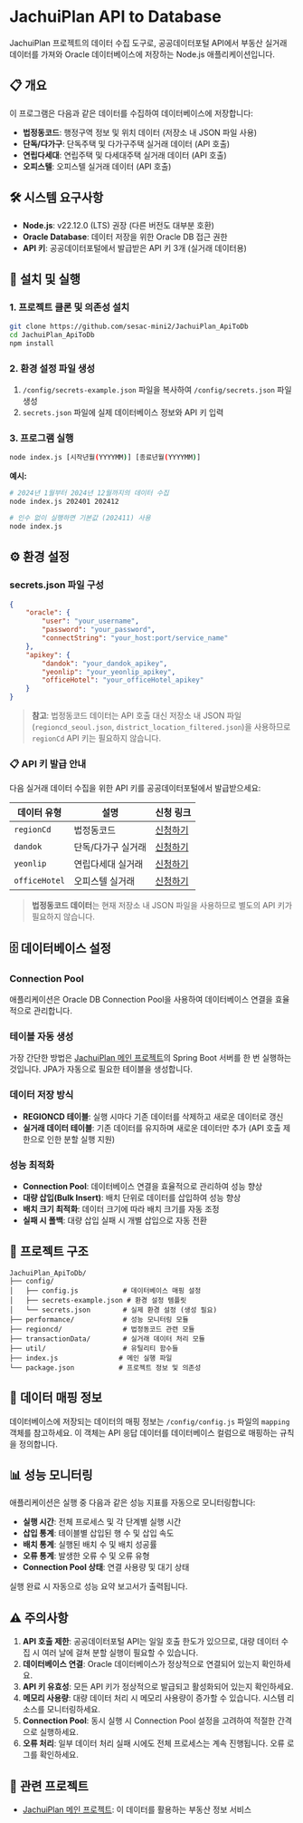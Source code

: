 # JachuiPlan API to Database

JachuiPlan 프로젝트의 데이터 수집 도구로, 공공데이터포털 API에서 부동산 실거래 데이터를 가져와 Oracle 데이터베이스에 저장하는 Node.js 애플리케이션입니다.

## 📋 개요

이 프로그램은 다음과 같은 데이터를 수집하여 데이터베이스에 저장합니다:
- **법정동코드**: 행정구역 정보 및 위치 데이터 (저장소 내 JSON 파일 사용)
- **단독/다가구**: 단독주택 및 다가구주택 실거래 데이터 (API 호출)
- **연립다세대**: 연립주택 및 다세대주택 실거래 데이터 (API 호출)
- **오피스텔**: 오피스텔 실거래 데이터 (API 호출)

## 🛠️ 시스템 요구사항

- **Node.js**: v22.12.0 (LTS) 권장 (다른 버전도 대부분 호환)
- **Oracle Database**: 데이터 저장을 위한 Oracle DB 접근 권한
- **API 키**: 공공데이터포털에서 발급받은 API 키 3개 (실거래 데이터용)

## 🚀 설치 및 실행

### 1. 프로젝트 클론 및 의존성 설치
```bash
git clone https://github.com/sesac-mini2/JachuiPlan_ApiToDb
cd JachuiPlan_ApiToDb
npm install
```

### 2. 환경 설정 파일 생성
1. `/config/secrets-example.json` 파일을 복사하여 `/config/secrets.json` 파일 생성
2. `secrets.json` 파일에 실제 데이터베이스 정보와 API 키 입력

### 3. 프로그램 실행
```bash
node index.js [시작년월(YYYYMM)] [종료년월(YYYYMM)]
```

**예시:**
```bash
# 2024년 1월부터 2024년 12월까지의 데이터 수집
node index.js 202401 202412

# 인수 없이 실행하면 기본값 (202411) 사용
node index.js
```

## ⚙️ 환경 설정

### secrets.json 파일 구성
```json
{
    "oracle": {
        "user": "your_username",
        "password": "your_password",
        "connectString": "your_host:port/service_name"
    },
    "apikey": {
        "dandok": "your_dandok_apikey",
        "yeonlip": "your_yeonlip_apikey",
        "officeHotel": "your_officeHotel_apikey"
    }
}
```

> **참고**: 법정동코드 데이터는 API 호출 대신 저장소 내 JSON 파일(`regioncd_seoul.json`, `district_location_filtered.json`)을 사용하므로 `regionCd` API 키는 필요하지 않습니다.

### 📋 API 키 발급 안내

다음 실거래 데이터 수집을 위한 API 키를 공공데이터포털에서 발급받으세요:

| 데이터 유형 | 설명 | 신청 링크 |
|------------|------|----------|
| `regionCd` | 법정동코드 | [신청하기](https://www.data.go.kr/tcs/dss/selectApiDataDetailView.do?publicDataPk=15077871) |
| `dandok` | 단독/다가구 실거래 | [신청하기](https://www.data.go.kr/data/15126472/openapi.do) |
| `yeonlip` | 연립다세대 실거래 | [신청하기](https://www.data.go.kr/data/15126473/openapi.do) |
| `officeHotel` | 오피스텔 실거래 | [신청하기](https://www.data.go.kr/data/15126475/openapi.do) |

> **법정동코드 데이터**는 현재 저장소 내 JSON 파일을 사용하므로 별도의 API 키가 필요하지 않습니다.

## 🗄️ 데이터베이스 설정

### Connection Pool
애플리케이션은 Oracle DB Connection Pool을 사용하여 데이터베이스 연결을 효율적으로 관리합니다.

### 테이블 자동 생성
가장 간단한 방법은 [JachuiPlan 메인 프로젝트](https://github.com/Jaehyuk-Lee/JachuiPlan)의 Spring Boot 서버를 한 번 실행하는 것입니다. JPA가 자동으로 필요한 테이블을 생성합니다.

### 데이터 저장 방식
- **REGIONCD 테이블**: 실행 시마다 기존 데이터를 삭제하고 새로운 데이터로 갱신
- **실거래 데이터 테이블**: 기존 데이터를 유지하며 새로운 데이터만 추가 (API 호출 제한으로 인한 분할 실행 지원)

### 성능 최적화
- **Connection Pool**: 데이터베이스 연결을 효율적으로 관리하여 성능 향상
- **대량 삽입(Bulk Insert)**: 배치 단위로 데이터를 삽입하여 성능 향상
- **배치 크기 최적화**: 데이터 크기에 따라 배치 크기를 자동 조정
- **실패 시 폴백**: 대량 삽입 실패 시 개별 삽입으로 자동 전환

## 📁 프로젝트 구조

```
JachuiPlan_ApiToDb/
├── config/
│   ├── config.js           # 데이터베이스 매핑 설정
│   ├── secrets-example.json # 환경 설정 템플릿
│   └── secrets.json        # 실제 환경 설정 (생성 필요)
├── performance/            # 성능 모니터링 모듈
├── regioncd/               # 법정동코드 관련 모듈
├── transactionData/        # 실거래 데이터 처리 모듈
├── util/                   # 유틸리티 함수들
├── index.js               # 메인 실행 파일
└── package.json           # 프로젝트 정보 및 의존성
```

## 🔧 데이터 매핑 정보

데이터베이스에 저장되는 데이터의 매핑 정보는 `/config/config.js` 파일의 `mapping` 객체를 참고하세요. 이 객체는 API 응답 데이터를 데이터베이스 컬럼으로 매핑하는 규칙을 정의합니다.

## 📊 성능 모니터링

애플리케이션은 실행 중 다음과 같은 성능 지표를 자동으로 모니터링합니다:
- **실행 시간**: 전체 프로세스 및 각 단계별 실행 시간
- **삽입 통계**: 테이블별 삽입된 행 수 및 삽입 속도
- **배치 통계**: 실행된 배치 수 및 배치 성공률
- **오류 통계**: 발생한 오류 수 및 오류 유형
- **Connection Pool 상태**: 연결 사용량 및 대기 상태

실행 완료 시 자동으로 성능 요약 보고서가 출력됩니다.

## ⚠️ 주의사항

1. **API 호출 제한**: 공공데이터포털 API는 일일 호출 한도가 있으므로, 대량 데이터 수집 시 여러 날에 걸쳐 분할 실행이 필요할 수 있습니다.
2. **데이터베이스 연결**: Oracle 데이터베이스가 정상적으로 연결되어 있는지 확인하세요.
3. **API 키 유효성**: 모든 API 키가 정상적으로 발급되고 활성화되어 있는지 확인하세요.
4. **메모리 사용량**: 대량 데이터 처리 시 메모리 사용량이 증가할 수 있습니다. 시스템 리소스를 모니터링하세요.
5. **Connection Pool**: 동시 실행 시 Connection Pool 설정을 고려하여 적절한 간격으로 실행하세요.
6. **오류 처리**: 일부 데이터 처리 실패 시에도 전체 프로세스는 계속 진행됩니다. 오류 로그를 확인하세요.

## 🔗 관련 프로젝트

- [JachuiPlan 메인 프로젝트](https://github.com/Jaehyuk-Lee/JachuiPlan): 이 데이터를 활용하는 부동산 정보 서비스
